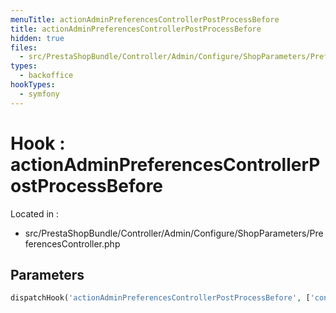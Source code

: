 ```yaml
---
menuTitle: actionAdminPreferencesControllerPostProcessBefore
title: actionAdminPreferencesControllerPostProcessBefore
hidden: true
files:
  - src/PrestaShopBundle/Controller/Admin/Configure/ShopParameters/PreferencesController.php
types:
  - backoffice
hookTypes:
  - symfony
---
```


# Hook : actionAdminPreferencesControllerPostProcessBefore

Located in :

  - src/PrestaShopBundle/Controller/Admin/Configure/ShopParameters/PreferencesController.php

## Parameters

```php
dispatchHook('actionAdminPreferencesControllerPostProcessBefore', ['controller' => $this]);
```